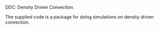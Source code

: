 DDC: Density Driven Convection.

The supplied code is a package for doing simulations on density driven convection.
